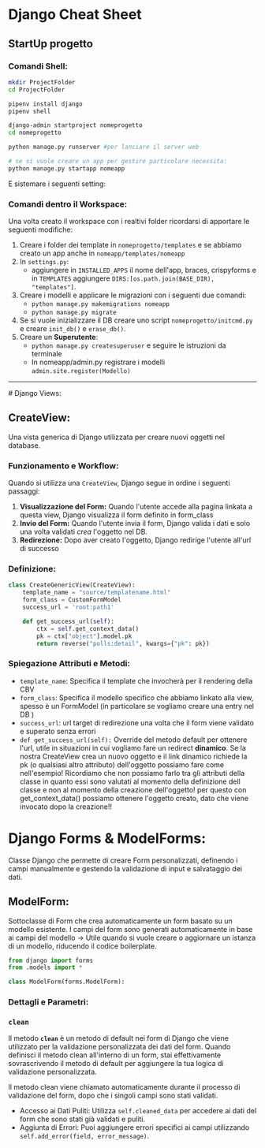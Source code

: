 # Django Cheat Sheet



## StartUp progetto


### Comandi Shell:

```bash
mkdir ProjectFolder
cd ProjectFolder

pipenv install django 
pipenv shell

django-admin startproject nomeprogetto
cd nomeprogetto

python manage.py runserver #per lanciare il server web

# se si vuole creare un app per gestire particolare necessita:
python manage.py startapp nomeapp 

```

E sistemare i seguenti setting: 

### Comandi dentro il Workspace:

Una volta creato il workspace con i realtivi folder ricordarsi di apportare le seguenti modifiche:
1. Creare i folder dei template in `nomeprogetto/templates` e se abbiamo creato un app anche in `nomeapp/templates/nomeapp`  
2. In `settings.py`:
    - aggiungere in `INSTALLED_APPS` il nome dell'app, braces, crispyforms e in `TEMPLATES` aggiungere `DIRS:[os.path.join(BASE_DIR), "templates"]`.  
3. Creare i modelli e applicare le migrazioni con i seguenti due comandi:
    - `python manage.py makemigrations nomeapp`
    - `python manage.py migrate`
4. Se si vuole inizializzare il DB creare uno script `nomeprogetto/initcmd.py` e creare `init_db()` e `erase_db()`.  
5. Creare un **Superutente**:  
    - `python manage.py createsuperuser` e seguire le istruzioni da terminale  
    - In nomeapp/admin.py registrare i modelli `admin.site.register(Modello)`



--- 


# Django Views: 

## CreateView:
Una vista generica di Django utilizzata per creare nuovi oggetti nel database. 


### Funzionamento e Workflow:
Quando si utilizza una `CreateView`, Django segue in ordine i seguenti passaggi: 
1. **Visualizzazione del Form:** Quando l'utente accede alla pagina linkata a questa view, Django visualizza il form definito in form_class
2. **Invio del Form:** Quando l'utente invia il form, Django valida i dati e solo una volta validati _crea_ l'oggetto nel DB. 
3. **Redirezione:** Dopo aver creato l'oggetto, Django redirige l'utente all'url di successo


### Definizione: 

```python
class CreateGenericView(CreateView):
    template_name = "source/templatename.html"
    form_class = CustomFormModel
    success_url = 'root:path1'

    def get_success_url(self):
        ctx = self.get_context_data()
        pk = ctx["object"].model.pk
        return reverse("polls:detail", kwargs={"pk": pk})
```

### Spiegazione Attributi e Metodi:
- `template_name`: Specifica il template che invocherà per il rendering della CBV
- `form_class`:  Specifica il modello specifico che abbiamo linkato alla view, spesso è un FormModel (in particolare se vogliamo creare una entry nel DB )
- `success_url`: url target di redirezione una volta che il form viene validato e superato senza errori
- `def get_success_url(self):` Override del metodo default per ottenere l'url, utile in situazioni in cui vogliamo fare un redirect **dinamico**. Se la nostra CreateView crea un nuovo oggetto e il link dinamico richiede la pk (o qualsiasi altro attributo) dell'oggetto possiamo fare come nell'esempio! Ricordiamo che non possiamo farlo tra gli attributi della classe in quanto essi sono valutati al momento della definizione dell classe e non al momento della creazione dell'oggetto! per questo con get_context_data() possiamo ottenere l'oggetto creato, dato che viene invocato dopo la creazione!!





# Django Forms & ModelForms: 

Classe Django che permette di creare Form personalizzati, definendo i campi manualmente e gestendo la validazione di input e salvataggio dei dati.  

## ModelForm:
Sottoclasse di Form che crea automaticamente un form basato su un modello esistente. I campi del form sono generati automaticamente in base ai campi del modello $\rightarrow$ Utile quando si vuole creare o aggiornare un istanza di un modello, riducendo il codice boilerplate.  

```python
from django import forms 
from .models import * 

class ModelForm(forms.ModelForm):

```


### Dettagli e Parametri:

### `clean`

Il metodo **`clean`** è un metodo di default nei form di Django che viene utilizzato per la validazione personalizzata dei dati del form. Quando definisci il metodo clean all'interno di un form, stai effettivamente sovrascrivendo il metodo di default per aggiungere la tua logica di validazione personalizzata.

Il metodo clean viene chiamato automaticamente durante il processo di validazione del form, dopo che i singoli campi sono stati validati.
- Accesso ai Dati Puliti: Utilizza `self.cleaned_data` per accedere ai dati del form che sono stati già validati e puliti.
- Aggiunta di Errori: Puoi aggiungere errori specifici ai campi utilizzando `self.add_error(field, error_message)`.